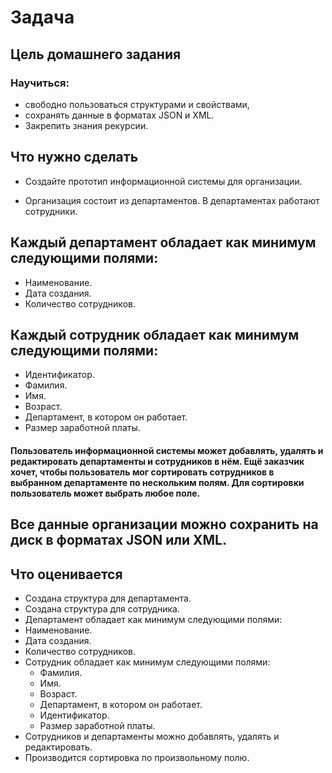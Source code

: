 # Задача
## Цель домашнего задания
### Научиться:
* свободно пользоваться структурами и свойствами,
* сохранять данные в форматах JSON и XML.
* Закрепить знания рекурсии.


## Что нужно сделать
* Создайте прототип информационной системы для организации.

* Организация состоит из департаментов. В департаментах работают сотрудники.



## Каждый департамент обладает как минимум следующими полями:

* Наименование.
* Дата создания.
* Количество сотрудников.


## Каждый сотрудник обладает как минимум следующими полями:

* Идентификатор.
* Фамилия.
* Имя.
* Возраст.
* Департамент, в котором он работает.
* Размер заработной платы.

#### Пользователь информационной системы может добавлять, удалять и редактировать департаменты и сотрудников в нём. Ещё заказчик хочет, чтобы пользователь мог сортировать сотрудников в выбранном департаменте по нескольким полям. Для сортировки пользователь может выбрать любое поле.

## Все данные организации можно сохранить на диск в форматах JSON или XML.



## Что оценивается
* Создана структура для департамента.
* Создана структура для сотрудника.
* Департамент обладает как минимум следующими полями:
* Наименование.
* Дата создания.
* Количество сотрудников.
* Сотрудник обладает как минимум следующими полями:
  * Фамилия.
  * Имя.
  * Возраст.
  * Департамент, в котором он работает.
  * Идентификатор.
  * Размер заработной платы.
* Сотрудников и департаменты можно добавлять, удалять и редактировать.
* Производится сортировка по произвольному полю.
